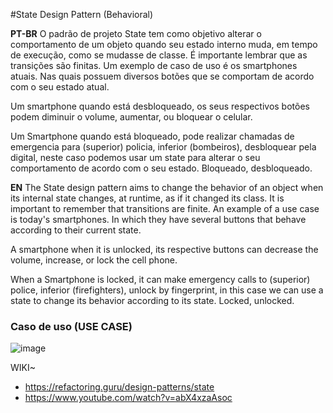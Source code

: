 #State Design Pattern (Behavioral)

<strong>PT-BR</strong>
O padrão de projeto State tem como objetivo alterar o comportamento de um objeto quando seu estado interno muda, em tempo de execução, como se mudasse de classe. É importante lembrar que as transições são finitas.
Um exemplo de caso de uso é os smartphones atuais. Nas quais possuem diversos botões que se comportam de acordo com o seu estado atual.

Um smartphone quando está desbloqueado, os seus respectivos botões podem diminuir o volume, aumentar, ou bloquear o celular.

Um Smartphone quando está bloqueado, pode realizar chamadas de emergencia para (superior) policia, inferior (bombeiros), desbloquear pela digital, neste caso podemos usar um state para alterar o seu comportamento de acordo com o seu estado. Bloqueado, desbloqueado.

<strong>EN</strong>
The State design pattern aims to change the behavior of an object when its internal state changes, at runtime, as if it changed its class. It is important to remember that transitions are finite.
An example of a use case is today's smartphones. In which they have several buttons that behave according to their current state.

A smartphone when it is unlocked, its respective buttons can decrease the volume, increase, or lock the cell phone.

When a Smartphone is locked, it can make emergency calls to (superior) police, inferior (firefighters), unlock by fingerprint, in this case we can use a state to change its behavior according to its state. Locked, unlocked.

### Caso de uso (USE CASE)

![image](https://user-images.githubusercontent.com/50564121/159825341-8aac4ea7-01b8-46c7-8fe7-567abc8667fc.png)


WIKI~
* https://refactoring.guru/design-patterns/state
* https://www.youtube.com/watch?v=abX4xzaAsoc



